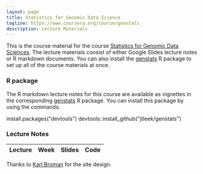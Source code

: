 ```yaml
---
layout: page
title: Statistics for Genomic Data Science
tagline: https://www.coursera.org/course/genstats
description: Lecture Materials
---
```


This is the course material for the course [Statistics for Genomic Data Sciences](https://www.coursera.org/course/genstats). The lecture materials consist of either Google Slides lecture notes or R markdown documents. You can also install the [genstats](https://github.com/jtleek/genstats) R package to set up all of the course materials at once. 

### R package

The R markdown lecture notes for this course are available as vignettes in the corresponding [genstats](https://github.com/jtleek/genstats) R package. You can install this package by using the commands: 

install.packages("devtools")
devtools::install_github("jtleek/genstats")


### Lecture Notes

| Lecture | Week  |  Slides  |  Code  | 
|---|---|---|---|


 
 
 
 
 Thanks to [Karl Broman](http://kbroman.org/) for the site design. 